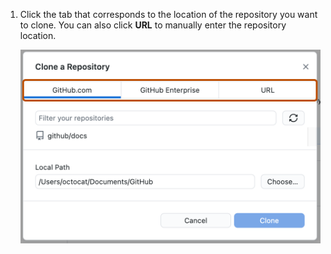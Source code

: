 1. Click the tab that corresponds to the location of the repository you want to clone. You can also click **URL** to manually enter the repository location.

   ![Screenshot of the "Clone a repository" window. At the top of the window, tabs labeled "GitHub.com", "GitHub Enterprise" and "URL" are highlighted with an orange outline.](/assets/images/help/desktop/choose-repository-location-mac.png)
